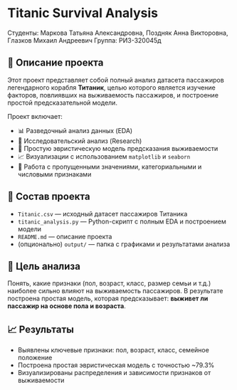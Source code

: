 # Titanic Survival Analysis

Студенты: Маркова Татьяна Александровна,
          Поздняк Анна Викторовна,
          Глазков Михаил Андреевич
Группа: РИЗ-320045д

## 📘 Описание проекта

Этот проект представляет собой полный анализ датасета пассажиров легендарного корабля **Титаник**, целью которого является изучение факторов, повлиявших на выживаемость пассажиров, и построение простой предсказательной модели.

Проект включает:
- 📊 Разведочный анализ данных (EDA)
- 🧪 Исследовательский анализ (Research)
- 🤖 Простую эвристическую модель предсказания выживаемости
- 📈 Визуализации с использованием `matplotlib` и `seaborn`
- 🧹 Работа с пропущенными значениями, категориальными и числовыми признаками

## 📂 Состав проекта

- `Titanic.csv` — исходный датасет пассажиров Титаника
- `titanic_analysis.py` — Python-скрипт с полным EDA и построением модели
- `README.md` — описание проекта
- (опционально) `output/` — папка с графиками и результатами анализа

## 🎯 Цель анализа

Понять, какие признаки (пол, возраст, класс, размер семьи и т.д.) наиболее сильно влияют на выживаемость пассажиров. В результате построена простая модель, которая предсказывает: **выживет ли пассажир на основе пола и возраста**.

## 📈 Результаты

- Выявлены ключевые признаки: пол, возраст, класс, семейное положение
- Построена простая эвристическая модель с точностью ~79.3%
- Визуализированы распределения и зависимости признаков от выживаемости
